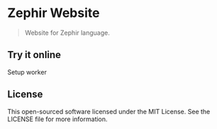 Zephir Website
========

> Website for Zephir language.

Try it online
-------------

Setup worker 

License
-------
This open-sourced software licensed under the MIT License. See the LICENSE file for more information.

